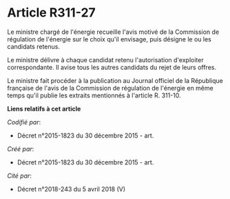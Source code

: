 # Article R311-27

Le ministre chargé de l'énergie recueille l'avis motivé de la Commission de régulation de l'énergie sur le choix qu'il
envisage, puis désigne le ou les candidats retenus.

Le ministre délivre à chaque candidat retenu l'autorisation d'exploiter correspondante. Il avise tous les autres candidats du
rejet de leurs offres.

Le ministre fait procéder à la publication au Journal officiel de la République française de l'avis de la Commission de
régulation de l'énergie en même temps qu'il publie les extraits mentionnés à l'article R. 311-10.

**Liens relatifs à cet article**

_Codifié par_:

  - Décret n°2015-1823 du 30 décembre 2015 - art.

_Créé par_:

  - Décret n°2015-1823 du 30 décembre 2015 - art.

_Cité par_:

  - Décret n°2018-243 du 5 avril 2018 (V)
